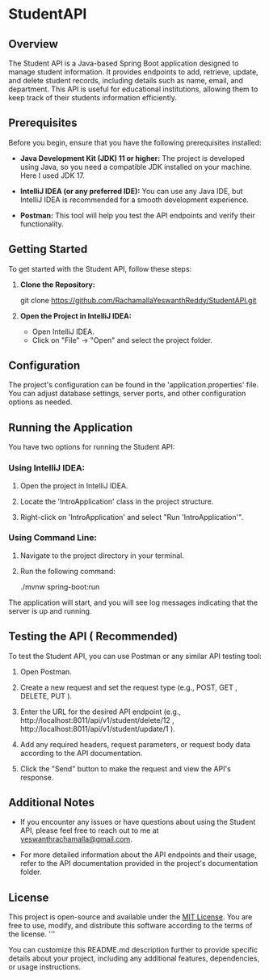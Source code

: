 # StudentAPI

## Overview

The Student API is a Java-based Spring Boot application designed to manage student information. It provides endpoints to add, retrieve, update, and delete student records, including details such as name, email, and department. This API is useful for educational institutions, allowing them to keep track of their students information efficiently.

## Prerequisites

Before you begin, ensure that you have the following prerequisites installed:

- **Java Development Kit (JDK) 11 or higher:** The project is developed using Java, so you need a compatible JDK installed on your machine. Here I used JDK 17.

- **IntelliJ IDEA (or any preferred IDE):** You can use any Java IDE, but IntelliJ IDEA is recommended for a smooth development experience.

- **Postman:** This tool will help you test the API endpoints and verify their functionality.

## Getting Started

To get started with the Student API, follow these steps:

1. **Clone the Repository:**

   git clone https://github.com/RachamallaYeswanthReddy/StudentAPI.git

2. **Open the Project in IntelliJ IDEA:**

   - Open IntelliJ IDEA.
   - Click on "File" -> "Open" and select the project folder.

## Configuration

The project's configuration can be found in the 'application.properties' file. You can adjust database settings, server ports, and other configuration options as needed.

## Running the Application

You have two options for running the Student API:

### Using IntelliJ IDEA:

1. Open the project in IntelliJ IDEA.

2. Locate the 'IntroApplication' class in the project structure.

3. Right-click on 'IntroApplication' and select "Run 'IntroApplication'".

### Using Command Line:

1. Navigate to the project directory in your terminal.

2. Run the following command:

   ./mvnw spring-boot:run

The application will start, and you will see log messages indicating that the server is up and running.

## Testing the API ( Recommended)

To test the Student API, you can use Postman or any similar API testing tool:

1. Open Postman.

2. Create a new request and set the request type (e.g., POST, GET , DELETE, PUT  ).

3. Enter the URL for the desired API endpoint (e.g., http://localhost:8011/api/v1/student/delete/12  , http://localhost:8011/api/v1/student/update/1 ).

4. Add any required headers, request parameters, or request body data according to the API documentation.

5. Click the "Send" button to make the request and view the API's response.

## Additional Notes

- If you encounter any issues or have questions about using the Student API, please feel free to reach out to me at yeswanthrachamalla@gmail.com.

- For more detailed information about the API endpoints and their usage, refer to the API documentation provided in the project's documentation folder.

## License

This project is open-source and available under the [MIT License](LICENSE). You are free to use, modify, and distribute this software according to the terms of the license.
'''

You can customize this README.md description further to provide specific details about your project, including any additional features, dependencies, or usage instructions.
